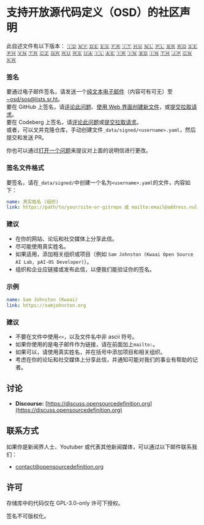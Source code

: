 # 支持开放源代码定义（OSD）的社区声明

此自述文件有以下版本：
[🇮🇩](README_ID.md)
[🇲🇾](README_MS.md)
[🇩🇪](README_DE.md)
[🇪🇸](README_ES.md)
[🇫🇷](README_FR.md)
[🇮🇹](README_IT.md)
[🇭🇺](README_HU.md)
[🇳🇱](README_NL.md)
[🇵🇱](README_PL.md)
[🇧🇷](README_PT-BR.md)
[🇷🇴](README_RO.md)
[🇸🇪](README_SV.md)
[🇵🇭](README_TL.md)
[🇻🇳](README_VI.md)
[🇹🇷](README_TR.md)
[🇨🇿](README_CS.md)
[🇬🇷](README_EL.md)
[🇷🇺](README_RU.md)
[🇷🇸](README_SR.md)
[🇺🇦](README_UK.md)
[🇮🇱](README_HE.md)
[🇦🇪](README_AR.md)
[🇮🇷](README_FA.md)
[🇮🇳](README_HI.md)
[🇧🇩](README_BN.md)
[🇮🇳](README_TA.md)
[🇹🇭](README_TH.md)
[🇯🇵](README_JA.md)
[🇨🇳](README_ZH-CN.md)
[🇰🇷](README_KO.md)

### 签名

要通过电子邮件签名，请发送一个[纯文本电子邮件](https://useplaintext.email/)（内容可有可无）至[~osd/sos@lists.sr.ht](mailto:~osd/sos@lists.sr.ht)。  
要在 GitHub 上签名，请[评论此问题](https://github.com/OpenSourceDefinition/SaveOpenSource/issues/1)、[使用 Web 界面创建新文件](https://github.com/OpenSourceDefinition/SaveOpenSource/new/master/_data/signed)，或[提交拉取请求](https://github.com/OpenSourceDefinition/SaveOpenSource/pulls)。  
要在 Codeberg 上签名，请[评论此问题](https://codeberg.org/osd/sos/issues/1)或[提交拉取请求](https://codeberg.org/osd/sos/pulls)。  
或者，可以叉并克隆仓库，手动创建文件`_data/signed/<username>.yaml`，然后提交和发送 PR。

你也可以通过[打开一个问题](https://codeberg.org/osd/sos/issues)来提议对上面的说明信进行更改。

### 签名文件格式

要签名，请在`_data/signed/`中创建一个名为`<username>.yaml`的文件，内容如下：

```yaml
name: 真实姓名 (组织)
link: https://path/to/your/site-or-gitrepo 或 mailto:email@address.nul
```

### 建议
- 在你的网站、论坛和社交媒体上分享此信。
- 尽可能使用真实姓名。
- 如果适用，添加相关组织或项目（例如 `Sam Johnston (Kwaai Open Source AI Lab, pAI-OS Developer)`）。
- 组织和企业应链接或发布此信，以便我们能验证你的签名。

### 示例

```yaml
name: Sam Johnston (Kwaai)
link: https://samjohnston.org
```

### 建议

- 不要在文件中使用`<>`，以及文件名中非 ascii 符号。
- 如果你使用的是电子邮件作为链接，请在前面加上`mailto:`。
- 如果可以，请使用真实姓名，并在括号中添加项目和相关组织。
- 考虑在你的论坛和社交媒体上分享此信，并通知可能对我们的事业有帮助的记者。

## 讨论

- **Discourse:** [https://discuss.opensourcedefinition.org](https://discuss.opensourcedefinition.org)

## 联系方式
如果你是新闻界人士、Youtuber 或代表其他新闻媒体，可以通过以下邮件联系我们：
- [contact@opensourcedefinition.org](mailto:contact@opensourcedefinition.org)

## 许可
存储库中的代码仅在 GPL-3.0-only 许可下授权。

签名不可版权化。